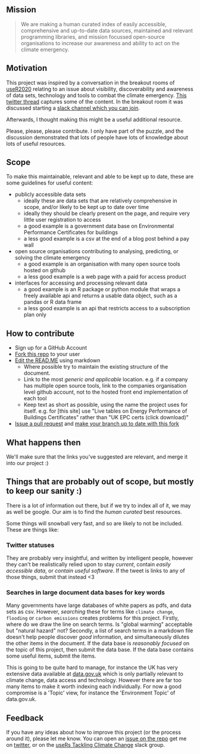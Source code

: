## Mission

>We are making a human curated index of easily accessible, comprehensive and up-to-date data sources, maintained and relevant programming libraries, and mission focussed open-source organisations to increase our awareness and ability to act on the climate emergency.

## Motivation

This project was inspired by a conversation in the breakout rooms of [useR2020](https://user2020muc.r-project.org/) relating to an issue about visibility, discoverability and awareness of data sets, technology and tools to combat the climate emergency. [This twitter thread](https://twitter.com/useR2020muc/status/1280777655785226240) captures some of the content. In the breakout room it was discussed starting a [slack channel which you can join](https://userstackling-uny5880.slack.com/join/shared_invite/zt-fkocefo6-kkRLrPqPI5WQR5P~HLdm9A#/).

Afterwards, I thought making this might be a useful additional resource.

Please, please, please contribute. I only have part of the puzzle, and the discussion demonstrated that lots of people have lots of knowledge about lots of useful resources.

## Scope

To make this maintainable, relevant and able to be kept up to date, these are some guidelines for useful content:

* publicly accessible data sets
    + ideally these are data sets that are relatively comprehensive in scope, and/or likely to be kept up to date over time
    + ideally they should be clearly present on the page, and require very little user registration to access
    + a good example is a government data base on Environmental Performance Certificates for buildings
    + a less good example is a csv at the end of a blog post behind a pay wall
* open source organisations contributing to analysing, predicting, or solving the climate emergency
    + a good example is an organisation with many open source tools hosted on github
    + a less good example is a web page with a paid for access product
* interfaces for accessing and processing relevant data
    + a good example is an R package or python module that wraps a freely available api and returns a usable data object, such as a pandas or R data frame
    + a less good example is an api that restricts access to a subscription plan only

## How to contribute

* Sign up for a GitHub Account
* [Fork this repo](https://guides.github.com/activities/forking/) to your user
* [Edit the READ.ME](https://guides.github.com/features/mastering-markdown/) using markdown
    + Where possible try to maintain the existing structure of the document.
    + Link to the most _generic and applicable_ location. e.g. if a company has multiple open source tools, link to the companies organisation level github account, not to the hosted front end implementation of each tool
    + Keep text as short as possible, using the name the project uses for itself. e.g. for [this site] use "Live tables on Energy Performance of Buildings Certificates" rather than "UK EPC certs (click download)"
* [Issue a pull request](https://docs.github.com/en/github/collaborating-with-issues-and-pull-requests/proposing-changes-to-your-work-with-pull-requests) and [make your branch up to date with this fork](https://docs.github.com/en/github/collaborating-with-issues-and-pull-requests/syncing-a-fork)

## What happens then

We'll make sure that the links you've suggested are relevant, and merge it into our project :)

## Things that are probably out of scope, but mostly to keep our sanity :)

There is a lot of information out there, but if we try to index all of it, we may as well be google. Our aim is to find the _human curated_ best resources.

Some things will snowball very fast, and so are likely to not be included. These are things like:

### Twitter statuses

They are probably very insightful, and written by intelligent people, however they can't be realistically relied upon to stay _current_, contain _easily accessible data_, or _contain useful software_. If the tweet is links to any of those things, submit that instead <3

### Searches in large document data bases for key words

Many governments have large databases of white papers as pdfs, and data sets as csv. However, _searching_ these for terms like `climate change`, `flooding` or `carbon emissions` creates problems for this project. Firstly, where do we draw the line on search terms. Is "global warming" acceptable but "natural hazard" not? Secondly, a list of search terms in a markdown file doesn't help people discover _good_ information, and simultaneously dilutes the other items in the document. If the data base is _reasonably focused_ on the topic of this project, then submit the data base. If the data base contains some useful items, submit the items. 

This is going to be quite hard to manage, for instance the UK has very extensive data available at [data.gov.uk](data.gov.uk) which is only partially relevant to climate change, data access and technology. However there are far too many items to make it worth indexing each individually. For now a good compromise is a 'Topic' view, for instance the 'Environment Topic' of data.gov.uk.

## Feedback

If you have any ideas about how to improve this project (or the process around it), please let me know. You can open an [issue on the repo](https://guides.github.com/features/issues/) get me on [twitter](https://twitter.com/DaveParr), or on the [useRs Tackling Climate Change](https://userstackling-uny5880.slack.com/join/shared_invite/zt-fkocefo6-kkRLrPqPI5WQR5P~HLdm9A#/) slack group.


